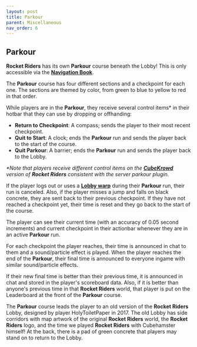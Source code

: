 ```yaml
---
layout: post
title: Parkour
parent: Miscellaneous
nav_order: 6
---
```

**Parkour**
---

**Rocket Riders** has its own **Parkour** course beneath the Lobby! This is only accessible via the **[Navigation Book](https://zeroniaserver.github.io/RocketRidersWiki/misc/navigation_book)**.

The **Parkour** course has four different sections and a checkpoint for each one. The sections are themed by color, from green to blue to yellow to red in that order.

While players are in the **Parkour**, they receive several control items* in their hotbar that they can use by dropping or offhanding:
- **Return to Checkpoint**: A compass; sends the player to their most recent checkpoint.
- **Quit to Start**: A clock; ends the **Parkour** run and sends the player back to the start of the course.
- **Quit Parkour**: A barrier; ends the **Parkour** run and sends the player back to the Lobby.

_*Note that players receive different control items on the **[CubeKrowd](https://cubekrowd.net)** version of **Rocket Riders** consistent with the server parkour plugin._

If the player logs out or uses a **[Lobby warp](https://zeroniaserver.github.io/RocketRidersWiki/misc/navigation_book)** during their **Parkour** run, their run is canceled. Also, if the player misses a jump and falls on black concrete, they are sent back to their previous checkpoint. If they have not reached a checkpoint yet, their time is reset and they go back to the start of the course.

The player can see their current time (with an accuracy of 0.05 second increments) and current checkpoint in their actionbar whenever they are in an active **Parkour** run.

For each checkpoint the player reaches, their time is announced in chat to them and a sound/particle effect is played. When the player reaches the end of the **Parkour**, their final time is announced to everyone ingame with similar sound/particle effects.

If their new final time is better than their previous time, it is announced in chat and stored in the player's scoreboard data. Also, if it is better than anyone's previous time in that **Rocket Riders** world, that player is put on the Leaderboard at the front of the **Parkour** course.

The **Parkour** course leads the player to an old version of the **Rocket Riders** Lobby, designed by player HolyToiletPaper in 2017. The old Lobby has side corridors with map artwork of the original **Rocket Riders** world, the **Rocket Riders** logo, and the time we played **Rocket Riders** with Cubehamster himself! At the back, there is a pad of green concrete that players may stand on to return to the Lobby.